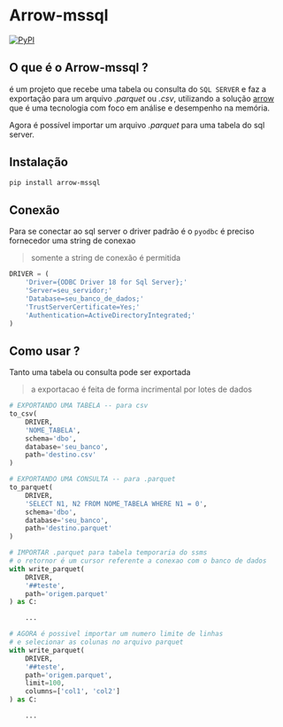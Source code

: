 # Arrow-mssql
[![PyPI](https://img.shields.io/pypi/v/arrow-mssql.svg)](https://pypi.org/project/arrow-mssql/)

## O que é o Arrow-mssql ?

é um projeto que recebe uma tabela ou consulta do `SQL SERVER`
e faz a exportação para um arquivo *.parquet* ou *.csv*,
utilizando a solução [arrow](https://arrow.apache.org/docs/index.html) que é uma tecnologia com
foco em análise e desempenho na memória.

Agora é possível importar um arquivo *.parquet* para uma tabela do sql server.

## Instalação

```bash
pip install arrow-mssql
```

## Conexão

Para se conectar ao sql server o driver padrão
é o `pyodbc` é preciso fornecedor uma string de conexao

> somente a string de conexão é permitida


```python
DRIVER = (
    'Driver={ODBC Driver 18 for Sql Server};'
    'Server=seu_servidor;'
    'Database=seu_banco_de_dados;'
    'TrustServerCertificate=Yes;'
    'Authentication=ActiveDirectoryIntegrated;'
)
```

## Como usar ?

Tanto uma tabela ou consulta pode ser exportada

> a exportacao é feita de forma incrimental por lotes de dados

```python
# EXPORTANDO UMA TABELA -- para csv
to_csv(
    DRIVER, 
    'NOME_TABELA',
    schema='dbo',
    database='seu_banco', 
    path='destino.csv'
)

# EXPORTANDO UMA CONSULTA -- para .parquet
to_parquet(
    DRIVER, 
    'SELECT N1, N2 FROM NOME_TABELA WHERE N1 = 0', 
    schema='dbo',
    database='seu_banco', 
    path='destino.parquet'
)

# IMPORTAR .parquet para tabela temporaria do ssms
# o retornor é um cursor referente a conexao com o banco de dados
with write_parquet(
    DRIVER, 
    '##teste', 
    path='origem.parquet'
) as C:

    ...

# AGORA é possivel importar um numero limite de linhas
# e selecionar as colunas no arquivo parquet
with write_parquet(
    DRIVER, 
    '##teste', 
    path='origem.parquet',
    limit=100,
    columns=['col1', 'col2']
) as C:

    ...
```